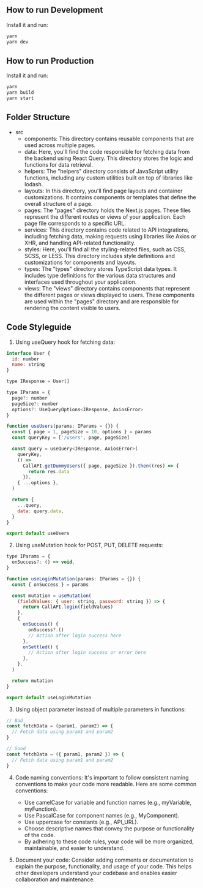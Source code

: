 ## How to run Development

Install it and run:

```bash
yarn
yarn dev
```

## How to run Production

Install it and run:

```bash
yarn
yarn build
yarn start
```

## Folder Structure

- src
  - components: This directory contains reusable components that are used across multiple pages.
  - data: Here, you'll find the code responsible for fetching data from the backend using React Query. This directory stores the logic and functions for data retrieval.
  - helpers: The "helpers" directory consists of JavaScript utility functions, including any custom utilities built on top of libraries like lodash.
  - layouts: In this directory, you'll find page layouts and container customizations. It contains components or templates that define the overall structure of a page.
  - pages: The "pages" directory holds the Next.js pages. These files represent the different routes or views of your application. Each page file corresponds to a specific URL.
  - services: This directory contains code related to API integrations, including fetching data, making requests using libraries like Axios or XHR, and handling API-related functionality.
  - styles: Here, you'll find all the styling-related files, such as CSS, SCSS, or LESS. This directory includes style definitions and customizations for components and layouts.
  - types: The "types" directory stores TypeScript data types. It includes type definitions for the various data structures and interfaces used throughout your application.
  - views: The "views" directory contains components that represent the different pages or views displayed to users. These components are used within the "pages" directory and are responsible for rendering the content visible to users.

## Code Styleguide

1. Using useQuery hook for fetching data:

```js
interface User {
  id: number
  name: string
}

type IResponse = User[]

type IParams = {
  page?: number
  pageSize?: number
  options?: UseQueryOptions<IResponse, AxiosError>
}

function useUsers(params: IParams = {}) {
  const { page = 1, pageSize = 10, options } = params
  const queryKey = ['/users', page, pageSize]

  const query = useQuery<IResponse, AxiosError>(
    queryKey,
    () =>
      CallAPI.getDummyUsers({ page, pageSize }).then((res) => {
        return res.data
      }),
    { ...options },
  )

  return {
    ...query,
    data: query.data,
  }
}

export default useUsers
```

2. Using useMutation hook for POST, PUT, DELETE requests:

```js
type IParams = {
  onSuccess?: () => void,
}

function useLoginMutation(params: IParams = {}) {
  const { onSuccess } = params

  const mutation = useMutation(
    (fieldValues: { user: string, password: string }) => {
      return CallAPI.login(fieldValues)
    },
    {
      onSuccess() {
        onSuccess?.()
        // Action after login success here
      },
      onSettled() {
        // Action after login success or error here
      },
    },
  )

  return mutation
}

export default useLoginMutation
```

3. Using object parameter instead of multiple parameters in functions:

```js
// Bad
const fetchData = (param1, param2) => {
  // Fetch data using param1 and param2
}

// Good
const fetchData = ({ param1, param2 }) => {
  // Fetch data using param1 and param2
}
```

4. Code naming conventions:
   It's important to follow consistent naming conventions to make your code more readable. Here are some common conventions:

   - Use camelCase for variable and function names (e.g., myVariable, myFunction).
   - Use PascalCase for component names (e.g., MyComponent).
   - Use uppercase for constants (e.g., API_URL).
   - Choose descriptive names that convey the purpose or functionality of the code.
   - By adhering to these code rules, your code will be more organized, maintainable, and easier to understand.

5. Document your code:
   Consider adding comments or documentation to explain the purpose, functionality, and usage of your code. This helps other developers understand your codebase and enables easier collaboration and maintenance.
